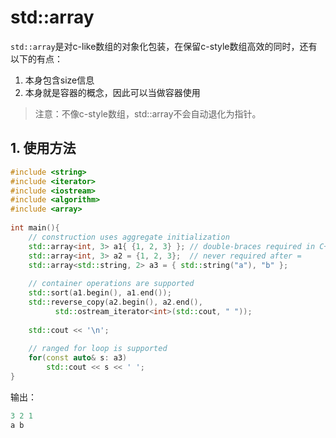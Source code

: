 # std::array

`std::array`是对c-like数组的对象化包装，在保留c-style数组高效的同时，还有以下的有点：

1. 本身包含size信息
2. 本身就是容器的概念，因此可以当做容器使用

> 注意：不像c-style数组，std::array不会自动退化为指针。

## 1. 使用方法

```c++
#include <string>
#include <iterator>
#include <iostream>
#include <algorithm>
#include <array>
 
int main(){
    // construction uses aggregate initialization
    std::array<int, 3> a1{ {1, 2, 3} }; // double-braces required in C++11 (not in C++14)
    std::array<int, 3> a2 = {1, 2, 3};  // never required after =
    std::array<std::string, 2> a3 = { std::string("a"), "b" };
 
    // container operations are supported
    std::sort(a1.begin(), a1.end());
    std::reverse_copy(a2.begin(), a2.end(), 
          std::ostream_iterator<int>(std::cout, " "));
 
    std::cout << '\n';
 
    // ranged for loop is supported
    for(const auto& s: a3)
        std::cout << s << ' ';
}
```

输出：

```c++
3 2 1
a b
```

